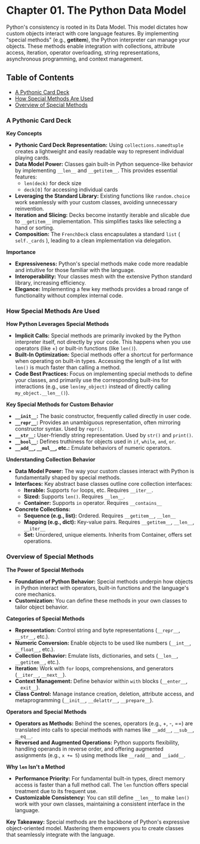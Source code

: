 # Chapter 01. The Python Data Model
Python's consistency is rooted in its Data Model. This model dictates how custom objects interact with core language features. By implementing "special methods" (e.g., __getitem__), the Python interpreter can manage your objects. These methods enable integration with collections, attribute access, iteration, operator overloading, string representations, asynchronous programming, and context management.

## Table of Contents
* [A Pythonic Card Deck](#a-pythonic-card-deck)
* [How Special Methods Are Used](#how-special-methods-are-used)
* [Overview of Special Methods](#overview-of-special-methods)

### A Pythonic Card Deck
**Key Concepts**

* **Pythonic Card Deck Representation:**  Using `collections.namedtuple` creates a lightweight and easily readable way to represent individual playing cards.
* **Data Model Power:** Classes gain built-in Python sequence-like behavior by implementing `__len__` and `__getitem__`. This provides essential features:
    * `len(deck)` for deck size
    * `deck[0]` for accessing individual cards
* **Leveraging the Standard Library:** Existing functions like `random.choice` work seamlessly with your custom classes, avoiding unnecessary reinvention.
* **Iteration and Slicing:** Decks become instantly iterable and slicable due to  `__getitem__` implementation.  This simplifies tasks like selecting a hand or sorting.
* **Composition:** The `FrenchDeck` class encapsulates a standard `list` ( `self._cards` ), leading to a clean implementation via delegation. 

**Importance**

* **Expressiveness:** Python's special methods make code more readable and intuitive for those familiar with the language.
* **Interoperability:**  Your classes mesh with the extensive Python standard library, increasing efficiency.
* **Elegance:**  Implementing a few key methods provides a broad range of functionality without complex internal code.

### How Special Methods Are Used
**How Python Leverages Special Methods**

* **Implicit Calls:** Special methods are primarily invoked by the Python interpreter itself, not directly by your code.  This happens when you use operators (like +) or built-in functions (like `len()`).
* **Built-In Optimization:** Special methods offer a shortcut for performance when operating on built-in types. Accessing the length of a list with `len()` is much faster than calling a method.
* **Code Best Practices:**  Focus on implementing special methods to define your classes, and primarily use the corresponding built-ins for interactions (e.g., use `len(my_object)` instead of directly calling `my_object.__len__()`). 

**Key Special Methods for Custom Behavior**

* **`__init__`:** The basic constructor, frequently called directly in user code.
* **`__repr__`:**  Provides an unambiguous representation, often mirroring constructor syntax. Used by `repr()`.
* **`__str__`:** User-friendly string representation.  Used by `str()` and `print()`.
* **`__bool__`:**  Defines truthiness for objects used in `if`, `while`, `and`, `or`.
* **`__add__`, `__mul__`, etc.:**  Emulate behaviors of numeric operators.

**Understanding Collection Behavior**

* **Data Model Power:** The way your custom classes interact with Python is fundamentally shaped by special methods.
* **Interfaces:**  Key abstract base classes outline core collection interfaces:
    * **Iterable:** Supports `for` loops, etc. Requires `__iter__`.
    * **Sized:** Supports `len()`. Requires `__len__`.
    * **Container:** Supports `in` operator. Requires `__contains__`
* **Concrete Collections:**  
    * **Sequence (e.g., list):** Ordered. Requires `__getitem__`, `__len__` 
    * **Mapping (e.g., dict):**  Key-value pairs. Requires `__getitem__`, `__len__`, `__iter__`
    * **Set:** Unordered, unique elements. Inherits from Container, offers set operations.

### Overview of Special Methods
**The Power of Special Methods**

* **Foundation of Python Behavior:** Special methods underpin how objects in Python interact with operators, built-in functions and the language's core mechanics.
* **Customization:**  You can define these methods in your own classes to tailor object behavior. 

**Categories of Special Methods**

* **Representation:** Control string and byte representations (`__repr__`, `__str__`, etc.).
* **Numeric Conversion:**  Enable objects to be used like numbers (`__int__`, `__float__`, etc.).
* **Collection Behavior:** Emulate lists, dictionaries, and sets (`__len__`, `__getitem__`, etc.).
* **Iteration:** Work with `for` loops, comprehensions, and generators (`__iter__`, `__next__`).
* **Context Management:** Define behavior within `with` blocks (`__enter__`, `__exit__`).
* **Class Control:**  Manage instance creation, deletion, attribute access,  and metaprogramming (`__init__`, `__delattr__`, `__prepare__`).

**Operators and Special Methods**

* **Operators as Methods:**  Behind the scenes, operators (e.g., +, -, ==) are translated into calls to special methods with names like `__add__`, `__sub__`, `__eq__`.
* **Reversed and Augmented Operations:**  Python supports flexibility, handling operands in reverse order, and offering augmented assignments (e.g., `x += 5`) using methods like `__radd__` and `__iadd__`.  

**Why `len` Isn't a Method**

* **Performance Priority:** For fundamental built-in types, direct memory access is faster than a full method call. The `len` function offers special treatment due to its frequent use.
* **Customizable Consistency:** You can still define `__len__`  to make `len()` work with your own classes, maintaining a consistent interface in the language.

**Key Takeaway:** Special methods are the backbone of Python's expressive object-oriented model. Mastering them empowers you to create classes that seamlessly integrate with the language.
